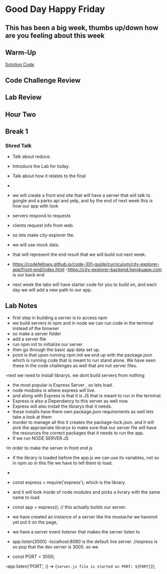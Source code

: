 # Good Day Happy Friday

## This has been a big week, thumbs up/down how are you feeling about this week

## Warm-Up

[Solution Code](./class_05/IMG_0058.jpg)

## Code Challenge Review

## Lab Review

## Hour Two

## Break 1

### Shred Talk

- Talk about reduce.
- Introduce the Lab for today.
- Talk about how it relates to the final

- 








- we will create a front end site that will have a server that will talk to
  google and a parks api and yelp, and by the end of next week this is how our
  app with look
- servers respond to requests
- clients request info from web.
- so lets make city-explorer lite.
- we will use mock data.
- that will represent the end result that we will build out next week.
- <https://codefellows.github.io/code-301-guide/curriculum/city-explorer-app/front-end/index.html>
-<https://city-explorer-backend.herokuapp.com>  is our back end
- next week the labs will have starter code for you to build on, and each day
  we will add a new path to our app.

## Lab Notes

- first step in building a server is to access npm
- we build servers in npm and in node we can run code in the terminal instead of
  the browser
- so make a server folder
- add a server file
- run npm init to initialize our server
- then go through the basic app data set up.
- point is that upon running npm init we end up with the package.json which is
  running code that is meant to run stand alone. We have seen these in the code
  challenges as well that are not server files.

-next we need to install librarys. we dont build servers from nothing

- the most popular is Express Server , so lets load.
- node modules is where express will live.
- and along with Express is that it is JS that is meant to run in the terminal.
- Express is also a Dependancy to this server as well now.
- Express will also install the librarys that it needs.
- these installs have there own package.json requirements as well lets take a
  look at them
- inorder to manage all this it creates the package-lock.json. and it will pick
  the appropriate librarys to make sure that our server file will have the
  resources the correct packages that it needs to run the app.
- if we run    NODE SERVER.JS

-In order to make the server in front end js

- if the library is loaded before the app.js we can use its variables, not so in
  npm so in this file we have to tell them to load.
-

- const express = require('express');  which is the library.
- and it will look inside of node modules and picks a livrary with the same name
  to load.
- const app = express();  // this actually builds our server.
- we have created an instance of a server like the mustache we havenot yet put
  it on the page,
- we have a server event listener that makes the server listen to

- app.listen(3000)
-localhost:8080 is the default live server.
//express is so pop that the dev server is 3000. so we
- const PORT = 3000;

-app.listen('PORT', () => {`server.js file is started on PORT: ${PORT}`});
